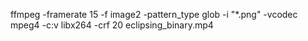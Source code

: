 ffmpeg -framerate 15 -f image2 -pattern_type glob -i "*.png" -vcodec mpeg4 -c:v libx264 -crf 20 eclipsing_binary.mp4
